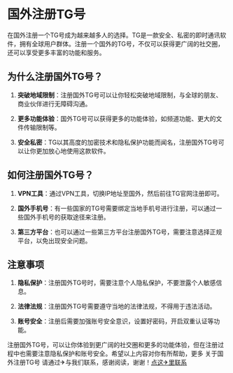 # 国外注册TG号

在国外注册一个TG号成为越来越多人的选择。TG是一款安全、私密的即时通讯软件，拥有全球用户群体。注册一个国外的TG号，不仅可以获得更广阔的社交圈，还可以享受更多丰富的功能和服务。

## 为什么注册国外TG号？

1. **突破地域限制**：注册国外TG号可以让你轻松突破地域限制，与全球的朋友、商业伙伴进行无障碍沟通。

2. **更多功能体验**：国外TG号可以获得更多的功能体验，如频道功能、更大的文件传输限制等。

3. **安全私密**：TG以其高度的加密技术和隐私保护功能而闻名，注册国外TG号可以让你更加放心地使用这款软件。

## 如何注册国外TG号？

1. **VPN工具**：通过VPN工具，切换IP地址至国外，然后前往TG官网注册即可。

2. **国外手机号**：有一些国家的TG号需要绑定当地手机号进行注册，可以通过一些国外手机号的获取途径来注册。

3. **第三方平台**：也可以通过一些第三方平台注册国外TG号，需要注意选择正规平台，以免出现安全问题。

## 注意事项

1. **隐私保护**：注册国外TG号时，需要注意个人隐私保护，不要泄露个人敏感信息。

2. **法律法规**：注册国外TG号需要遵守当地的法律法规，不得用于违法活动。

3. **账号安全**：注册后需要加强账号安全意识，设置好密码，开启双重认证等功能。

注册国外TG号，可以让你体验到更广阔的社交圈和更多的功能体验，但在注册过程中也需要注意隐私保护和账号安全。希望以上内容对你有所帮助，更多 关于国外注册TG号 请通过✈与我们联系，感谢阅读，谢谢！[点这✈里联系](https://w.k02.cc)